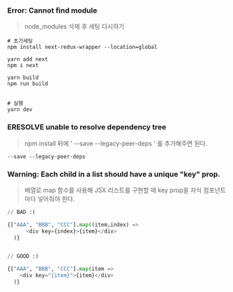 ### Error: Cannot find module

> node_modules 삭제 후 세팅 다시하기

```shell
# 초기세팅
npm install next-redux-wrapper --location=global

yarn add next
npm i next

yarn build
npm run build


# 실행
yarn dev
```

### ERESOLVE unable to resolve dependency tree

> npm install 뒤에 ' --save --legacy-peer-deps ' 를 추가해주면 된다.

```shell
--save --legacy-peer-deps
```

### Warning: Each child in a list should have a unique "key" prop.
> 배열로 map 함수를 사용해 JSX 리스트를 구현할 때 key prop을 자식 컴포넌트마다 넣어줘야 한다.
```python
// BAD :(

{["AAA", "BBB", "CCC"].map((item,index) =>
      <div key={index}>{item}</div>
  )}


// GOOD :)

{["AAA", "BBB", "CCC"].map(item =>
    <div key="{item}">{item}</div>
  )}
```